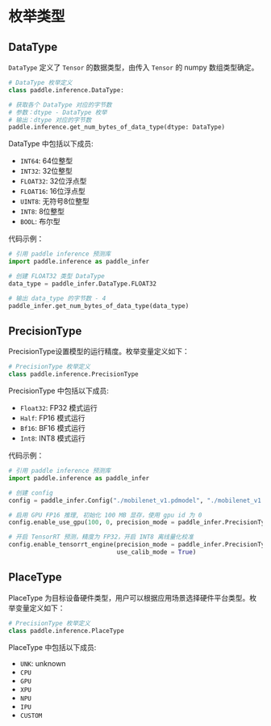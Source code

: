 # 枚举类型

## DataType

`DataType` 定义了 `Tensor` 的数据类型，由传入 `Tensor` 的 numpy 数组类型确定。

```python
# DataType 枚举定义
class paddle.inference.DataType:

# 获取各个 DataType 对应的字节数
# 参数：dtype - DataType 枚举
# 输出：dtype 对应的字节数
paddle.inference.get_num_bytes_of_data_type(dtype: DataType)
```

DataType 中包括以下成员:

* `INT64`: 64位整型
* `INT32`: 32位整型
* `FLOAT32`: 32位浮点型
* `FLOAT16`: 16位浮点型
* `UINT8`: 无符号8位整型
* `INT8`: 8位整型
* `BOOL`: 布尔型

代码示例：

```python
# 引用 paddle inference 预测库
import paddle.inference as paddle_infer

# 创建 FLOAT32 类型 DataType
data_type = paddle_infer.DataType.FLOAT32

# 输出 data_type 的字节数 - 4
paddle_infer.get_num_bytes_of_data_type(data_type)
```

## PrecisionType

PrecisionType设置模型的运行精度。枚举变量定义如下：

```python
# PrecisionType 枚举定义
class paddle.inference.PrecisionType
```

PrecisionType 中包括以下成员:

* `Float32`: FP32 模式运行
* `Half`: FP16 模式运行
* `Bf16`: BF16 模式运行
* `Int8`: INT8 模式运行

代码示例：

```python
# 引用 paddle inference 预测库
import paddle.inference as paddle_infer

# 创建 config
config = paddle_infer.Config("./mobilenet_v1.pdmodel", "./mobilenet_v1.pdiparams")

# 启用 GPU FP16 推理, 初始化 100 MB 显存，使用 gpu id 为 0
config.enable_use_gpu(100, 0, precision_mode = paddle_infer.PrecisionType.Half)

# 开启 TensorRT 预测，精度为 FP32，开启 INT8 离线量化校准
config.enable_tensorrt_engine(precision_mode = paddle_infer.PrecisionType.Float32,
                              use_calib_mode = True)
```

## PlaceType

PlaceType 为目标设备硬件类型，用户可以根据应用场景选择硬件平台类型。枚举变量定义如下：

```python
# PrecisionType 枚举定义
class paddle.inference.PlaceType
```

PlaceType 中包括以下成员:

* `UNK`: unknown
* `CPU`
* `GPU`
* `XPU`
* `NPU`
* `IPU`
* `CUSTOM`